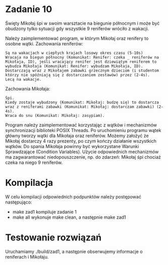 # Zadanie 10

Święty Mikołaj śpi w swoim warsztacie na biegunie północnym i może być obudzony tylko sytuacji gdy wszystkie 9 reniferów wróciło z wakacji.

Należy zaimplementować program, w którym Mikołaj oraz renifery to osobne wątki.
Zachowania reniferów:

    Są na wakacjach w ciepłych krajach losowy okres czasu (5-10s)
    Wracaja na biegun północny (Komunikat: Renifer: czeka _ reniferów na Mikołaja, ID), jeśli wracający renifer jest dziewiątym reniferem to wybudza Mikołaja (Komunikat: Renifer: wybudzam Mikołaja, ID).
    Dostarczają wraz z Mikołajem zabawki grzecznym dzieciom (i studentom którzy nie spóźniają się z dostarczaniem zestawów) przez (2-4s).   
    Lecą na wakacje.

Zachowania Mikołaja:

    Śpi.
    Kiedy zostaje wybudzony (Komunikat: Mikołaj: budzę się) to dostarcza wraz z reniferami zabawki (Komunikat: Mikołaj: dostarczam zabawki) (2-4s).
    Wraca do snu (Komunikat: Mikołaj: zasypiam).

Program należy zaimplementować korzystając z wątków i mechanizmów synchronizacji biblioteki POSIX Threads. Po uruchomieniu programu wątek główny tworzy wątki dla Mikołaja oraz reniferów. Możemy założyć że Mikołaj dostarczy 4 razy prezenty, po czym kończy działanie wszystkich wątków. Do spania Mikołaja powinny być wykorzystane Warunki Sprawdzające (Condition Variables). Użycie odpowiednich mechanizmów ma zagwarantować niedopouszczenie, np. do zdarzeń: Mikołaj śpi chociaż czeka na niego 9 reniferów.

# Kompilacja
W celu kompilacji odpowiednich podpunktów należy postępować następująco:
- make zad1 kompiluje zadanie 1 
- make all wykonuje make clean, a następnie make zad1

# Testowanie rozwiązań
Uruchamiamy ./build/zad1, a następnie obserwujemy informacje o reniferach i Mikołaju.
